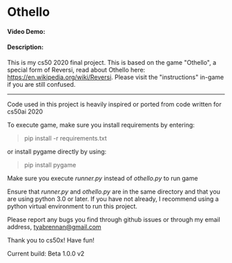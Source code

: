 # Othello

#### Video Demo:  <URL HERE>
#### Description:
  
This is my cs50 2020 final project.
This is based on the game "Othello", a special form of Reversi, read about Othello here: https://en.wikipedia.org/wiki/Reversi.
Please visit the "instructions" in-game if you are still confused.
 
---

Code used in this project is heavily inspired or ported from code written for cs50ai 2020

To execute game, make sure you install requirements by entering:

> pip install -r requirements.txt

or install pygame directly by using:

> pip install pygame

Make sure you execute *runner.py* instead of *othello.py* to run game

Ensure that *runner.py* and *othello.py* are in the same directory and that you are using python 3.0 or later.
If you have not already, I recommend using a python virtual environment to run this project.

Please report any bugs you find through github issues or through my email address, tyabrennan@gmail.com

Thank you to cs50x!
Have fun!

Current build: Beta 1.0.0 v2
